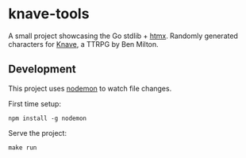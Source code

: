 # knave-tools

A small project showcasing the Go stdlib + [htmx](https://htmx.org/). Randomly generated characters for [Knave](https://questingbeast.itch.io/knave), a TTRPG by Ben Milton.

## Development

This project uses [nodemon](https://nodemon.io/) to watch file changes.

First time setup:

```
npm install -g nodemon
```

Serve the project:

```
make run
```
